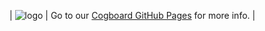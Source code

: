 | ![logo](https://cognifide.github.io/cogboard/images/logo.png) | Go to our [Cogboard GitHub Pages](https://cognifide.github.io/cogboard/) for more info. |